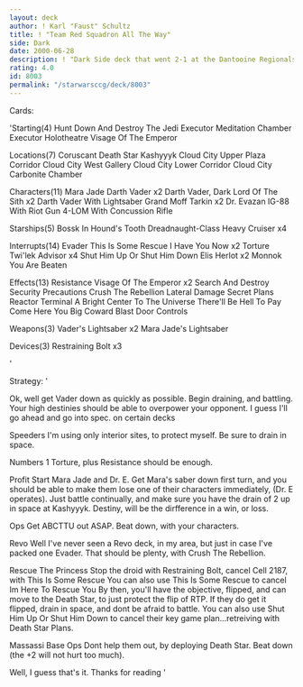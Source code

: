 ```yaml
---
layout: deck
author: ! Karl "Faust" Schultz
title: ! "Team Red Squadron All The Way"
side: Dark
date: 2000-06-28
description: ! "Dark Side deck that went 2-1 at the Dantooine Regionals...."
rating: 4.0
id: 8003
permalink: "/starwarsccg/deck/8003"
---
```

Cards: 

'Starting(4)
Hunt Down And Destroy The Jedi
Executor Meditation Chamber
Executor Holotheatre
Visage Of The Emperor

Locations(7)
Coruscant
Death Star
Kashyyyk
Cloud City Upper Plaza Corridor
Cloud City West Gallery
Cloud City Lower Corridor
Cloud City Carbonite Chamber

Characters(11)
Mara Jade
Darth Vader x2
Darth Vader, Dark Lord Of The Sith x2
Darth Vader With Lightsaber
Grand Moff Tarkin x2
Dr. Evazan
IG-88 With Riot Gun
4-LOM With Concussion Rifle

Starships(5)
Bossk In Hound's Tooth
Dreadnaught-Class Heavy Cruiser x4

Interrupts(14)
Evader
This Is Some Rescue
I Have You Now x2
Torture
Twi'lek Advisor x4
Shut Him Up Or Shut Him Down
Elis Herlot x2
Monnok
You Are Beaten

Effects(13)
Resistance
Visage Of The Emperor x2
Search And Destroy
Security Precautions
Crush The Rebellion
Lateral Damage
Secret Plans
Reactor Terminal
A Bright Center To The Universe
There'll Be Hell To Pay
Come Here You Big Coward
Blast Door Controls

Weapons(3)
Vader's Lightsaber x2
Mara Jade's Lightsaber

Devices(3)
Restraining Bolt x3

'

Strategy: '

Ok, well get Vader down as quickly as possible. Begin draining, and battling. Your high destinies should be able to overpower your opponent. I guess I'll go ahead and go into spec. on certain decks

Speeders
I'm using only interior sites, to protect myself. Be sure to drain in space.

Numbers
1 Torture, plus Resistance should be enough.

Profit
Start Mara Jade and Dr. E. Get Mara's saber down first turn, and you should be able to make them lose one of their characters immediately, (Dr. E operates). Just battle continually, and make sure you have the drain of 2 up in space at Kashyyyk. Destiny, will be the dirfference in a win, or loss.

Ops
Get ABCTTU out ASAP. Beat down, with your characters.

Revo
Well I've never seen a Revo deck, in my area, but just in case I've packed one Evader. That should be plenty, with Crush The Rebellion.

Rescue The Princess
Stop the droid with Restraining Bolt, cancel Cell 2187, with This Is Some Rescue You can also use This Is Some Rescue to cancel Im Here To Rescue You By then, you'll have the objective, flipped, and can move to the Death Star, to just protect the flip of RTP. If they do get it flipped, drain in space, and dont be afraid to battle. You can also use Shut Him Up Or Shut Him Down to cancel their key game plan...retreiving with Death Star Plans.

Massassi Base Ops
Dont help them out, by deploying Death Star. Beat down (the +2 will not hurt too much).

Well, I guess that's it. Thanks for reading
'
